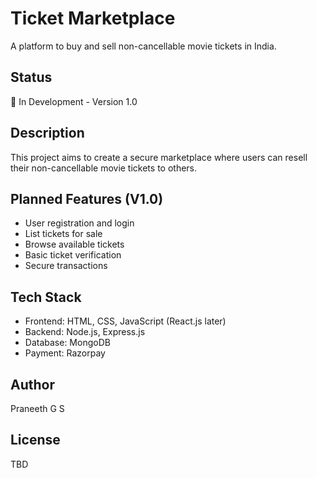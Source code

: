 # Ticket Marketplace

A platform to buy and sell non-cancellable movie tickets in India.

## Status
🚧 In Development - Version 1.0

## Description
This project aims to create a secure marketplace where users can resell their non-cancellable movie tickets to others.

## Planned Features (V1.0)
- User registration and login
- List tickets for sale
- Browse available tickets
- Basic ticket verification
- Secure transactions

## Tech Stack
- Frontend: HTML, CSS, JavaScript (React.js later)
- Backend: Node.js, Express.js
- Database: MongoDB
- Payment: Razorpay

## Author
Praneeth G S

## License
TBD